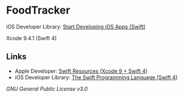 # FoodTracker

iOS Developer Library: [Start Developing iOS Apps (Swift)](https://developer.apple.com/library/ios/referencelibrary/GettingStarted/DevelopiOSAppsSwift/)

Xcode 9.4.1 (Swift 4)

## Links
 - Apple Developer: [Swift Resources (Xcode 9 + Swift 4)](https://developer.apple.com/swift/resources/)
 - iOS Developer Library: [The Swift Programming Language (Swift 4)](https://developer.apple.com/library/ios/documentation/Swift/Conceptual/Swift_Programming_Language/)
 
*GNU General Public License v3.0*
